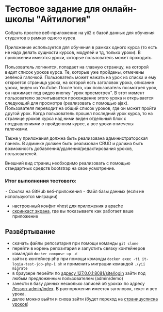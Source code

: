 # Тестовое задание для онлайн-школы "Айтилогия"

Собрать простое веб-приложение на yii2 с базой данных для обучения студентов в рамках одного курса.

Приложение используется для обучения в рамках одного курса (то есть не надо делать сущности курсов, модулей и тд, только уроки). В приложении имеются уроки, которые пользователь может проходить.

Пользователь логинится, попадает на главную страницу, на которой видит список уроков курса. Те, которые уже пройдены, отмечены зелёной галочкой. Пользователь может нажать на урок из списка и ему откроется страница урока, на которой есть заголовок урока, описание урока, видео из YouTube. После того, как пользователь посмотрел урок, он нажимает под видео кнопку "урок просмотрен". В этот момент пользователю засчитывается прохождение этого урока и открывается следующий для просмотра (реализовать с помощью ajax). Пользователя переводит на общий список уроков, где он может пройти другой урок. Когда пользователь прошел последний урок курса, то на странице уроков курса над ними виден отдельный блок с поздравлениями о пройденном курсе, а все уроки отмечены галочками.

Также у приложения должна быть реализована администраторская панель.
В админке должен быть реализован CRUD и должна быть возможность добавления/удаления/редактирования уроков, пользователей.

Внешний вид страниц необходимо реализовать с помощью стандартных средств bootstrap на свое усмотрение.

### Итог выполнения тестового:
⁃ Ссылка на GitHub веб-приложения
⁃ Файл базы данных (если не используются миграции)
- настроенный конфиг vhost для приложения в apache
- [скринкаст экрана](./screen-cast.mp4), где вы показываете как работает ваше приложение


## Развёртывание
- скачать файлы репозитария при помощи команды ``git clone ``
- перейти в корень репозитария и запустить связку контейнеров командой ``docker compose up -d ``
- зайти в контейнер php при помощи команды ``docker exec -ti it-logia-test-job-php-1 sh`` и применить миграции командой ``./yii migrate``
- в браузере перейти по [адресу 127.0.0.1:8081/site/login](http://127.0.0.1:8081/site/login) зайти под любым предложенным пользователем (admin/demo)
- занести в базу данных несколько записей об уроках по адресу [/lesson-admin/index](http://127.0.0.1:8081/lesson-admin/index). В распоряжении имеется заголовок, текст и вес урока.
- далее можно выйти и снова зайти (будет переход на [страницусписка уроков](http://127.0.0.1:8081/lesson))
